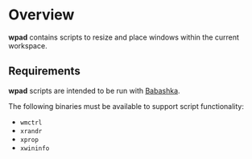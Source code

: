 # Overview

**wpad** contains scripts to resize and place windows within the current workspace. 

## Requirements

**wpad** scripts are intended to be run with [Babashka](https://github.com/babashka/babashka).

The following binaries must be available to support script functionality:

* ```wmctrl```
* ```xrandr```
* ```xprop```
* ```xwininfo```
